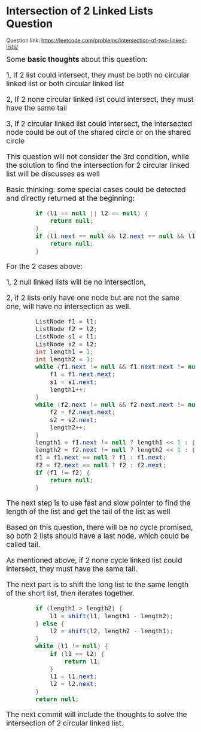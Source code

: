 # Intersection of 2 Linked Lists Question

Question link: https://leetcode.com/problems/intersection-of-two-linked-lists/

<span style="font-size: 19px; ">
Some <b>basic thoughts</b> about this question:

1, If 2 list could intersect, they must be both no circular linked list or both circular linked list

2, If 2 none circular linked list could intersect, they must have the same tail

3, If 2 circular linked list could intersect, the intersected node could be out of the shared circle or on the shared circle


This question will not consider the 3rd condition, while the solution to find the intersection for 2 circular linked list will be discusses as well

Basic thinking: some special cases could be detected and directly returned at the beginning:

```java
        if (l1 == null || l2 == null) {
            return null;
        }
        if (l1.next == null && l2.next == null && l1 != l2) {
            return null;
        }
```

For the 2 cases above:

1, 2 null linked lists will be no intersection, 

2, if 2 lists only have one node but are not the same one, will have no intersection as well.

```java
        ListNode f1 = l1;
        ListNode f2 = l2;
        ListNode s1 = l1;
        ListNode s2 = l2;
        int length1 = 1;
        int length2 = 1;
        while (f1.next != null && f1.next.next != null) {
            f1 = f1.next.next;
            s1 = s1.next;
            length1++;
        }
        while (f2.next != null && f2.next.next != null) {
            f2 = f2.next.next;
            s2 = s2.next;
            length2++;
        }
        length1 = f1.next != null ? length1 << 1 : (length1 << 1) - 1;
        length2 = f2.next != null ? length2 << 1 : (length2 << 1) - 1;
        f1 = f1.next == null ? f1 : f1.next;
        f2 = f2.next == null ? f2 : f2.next;
        if (f1 != f2) {
            return null;
        }
```

The next step is to use fast and slow pointer to find the length of the list and get the tail of the list as well

Based on this question, there will be no cycle promised, so both 2 lists should have a last node, which could be called tail.

As mentioned above, if 2 none cycle linked list could intersect, they must have the same tail.

The next part is to shift the long list to the same length of the short list, then iterates together.
```java
        if (length1 > length2) {
            l1 = shift(l1, length1 - length2);
        } else {
            l2 = shift(l2, length2 - length1);
        }
        while (l1 != null) {
            if (l1 == l2) {
                return l1;
            }
            l1 = l1.next;
            l2 = l2.next;
        }
        return null;
```

The next commit will include the thoughts to solve the intersection of 2 circular linked list.
</span>
